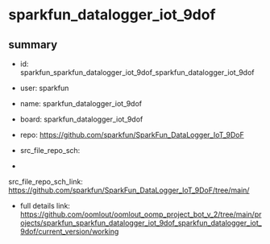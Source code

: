 # sparkfun_datalogger_iot_9dof
 
## summary 
* id: sparkfun_sparkfun_datalogger_iot_9dof_sparkfun_datalogger_iot_9dof
* user: sparkfun
* name: sparkfun_datalogger_iot_9dof
* board: sparkfun_datalogger_iot_9dof
* repo: https://github.com/sparkfun/SparkFun_DataLogger_IoT_9DoF



* src_file_repo_sch: 
*
 src_file_repo_sch_link: https://github.com/sparkfun/SparkFun_DataLogger_IoT_9DoF/tree/main/
* full details link: https://github.com/oomlout/oomlout_oomp_project_bot_v_2/tree/main/projects/sparkfun_sparkfun_datalogger_iot_9dof_sparkfun_datalogger_iot_9dof/current_version/working  






